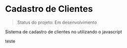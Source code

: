 <h1>Cadastro de Clientes</h1>

> Status do projeto: Em desenvolvimento

<p>Sistema de cadastro de clientes no utilizando o javascript</p>
teste